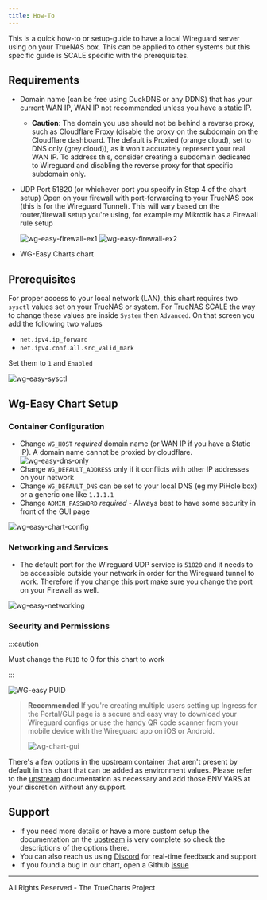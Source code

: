 ```yaml
---
title: How-To
---
```


This is a quick how-to or setup-guide to have a local Wireguard server using on your TrueNAS box.
This can be applied to other systems but this specific guide is SCALE specific with the prerequisites.

## Requirements

- Domain name (can be free using DuckDNS or any DDNS) that has your current WAN IP, WAN IP not recommended unless you have a static IP.
  - **Caution**: The domain you use should not be behind a reverse proxy, such as Cloudflare Proxy (disable the proxy on the subdomain on the Cloudflare dashboard. The default is Proxied (orange cloud), set to DNS only (grey cloud)), as it won't accurately represent your real WAN IP. To address this, consider creating a subdomain dedicated to Wireguard and disabling the reverse proxy for that specific subdomain only.
- UDP Port 51820 (or whichever port you specify in Step 4 of the chart setup) Open on your firewall with port-forwarding to your TrueNAS box (this is for the Wireguard Tunnel). This will vary based on the router/firewall setup you're using, for example my Mikrotik has a Firewall rule setup

  ![wg-easy-firewall-ex1](./img/wg-easy-firewall-ex1.png)
  ![wg-easy-firewall-ex2](./img/wg-easy-firewall-ex2.png)

- WG-Easy Charts chart

## Prerequisites

For proper access to your local network (LAN), this chart requires two `sysctl` values set on your TrueNAS or system. For TrueNAS SCALE the way to change these values are inside `System` then `Advanced`. On that screen you add the following two values

- `net.ipv4.ip_forward`
- `net.ipv4.conf.all.src_valid_mark`

Set them to `1` and `Enabled`

![wg-easy-sysctl](./img/wg-easy-sysctl.png)

## Wg-Easy Chart Setup

### Container Configuration

- Change `WG_HOST` _required_ domain name (or WAN IP if you have a Static IP). A domain name cannot be proxied by cloudflare. ![wg-easy-dns-only](./img/wg-easy-dns-only.png)
- Change `WG_DEFAULT_ADDRESS` only if it conflicts with other IP addresses on your network
- Change `WG_DEFAULT_DNS` can be set to your local DNS (eg my PiHole box) or a generic one like `1.1.1.1`
- Change `ADMIN_PASSWORD` _required_ - Always best to have some security in front of the GUI page

![wg-easy-chart-config](./img/wg-easy-chart-config.png)

### Networking and Services

- The default port for the Wireguard UDP service is `51820` and it needs to be accessible outside your network in order for the Wireguard tunnel to work. Therefore if you change this port make sure you change the port on your Firewall as well.

![wg-easy-networking](./img/wg-easy-networking.png)

### Security and Permissions

:::caution

Must change the `PUID` to 0 for this chart to work

:::

![WG-easy PUID](./img/wg-easy-PUID.png)

> **Recommended** If you're creating multiple users setting up Ingress for the Portal/GUI page is a secure and easy way to download your Wireguard configs or use the handy QR code scanner from your mobile device with the Wireguard app on iOS or Android.
>
> ![wg-chart-gui](./img/wg-easy-gui.png)

There's a few options in the upstream container that aren't present by default in this chart that can be added as environment values. Please refer to the [upstream](https://github.com/weejewel/wg-easy) documentation as necessary and add those ENV VARS at your discretion without any support.

## Support

- If you need more details or have a more custom setup the documentation on the [upstream](https://github.com/weejewel/wg-easy) is very complete so check the descriptions of the options there.
- You can also reach us using [Discord](https://discord.gg/tVsPTHWTtr) for real-time feedback and support
- If you found a bug in our chart, open a Github [issue](https://github.com/truecharts/apps/issues/new/choose)

---

All Rights Reserved - The TrueCharts Project
